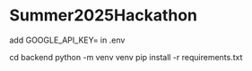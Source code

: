 # Summer2025Hackathon

add GOOGLE_API_KEY= in .env

cd backend
python -m venv venv
pip install -r requirements.txt